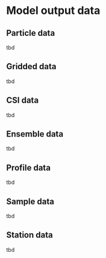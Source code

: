 # Model output data

## Particle data

tbd

## Gridded data

tbd

## CSI data

tbd

## Ensemble data

tbd

## Profile data

tbd

## Sample data

tbd

## Station data

tbd
